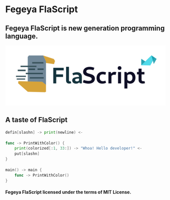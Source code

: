 # Fegeya FlaScript
## Fegeya FlaScript is new generation programming language.

![FlaScript](docs/resource/FlaScript.png)

## A taste of FlaScript
```go
defin[slashn] -> print(newline) <-

func -> PrintWithColor() {
    print(colorized[:1, 33:]) -> "Whoa! Hello developer!" <-
    put[slashn]
}

main() -> main {
    func -> PrintWithColor()
}
```

#### Fegeya FlaScript licensed under the terms of MIT License.
